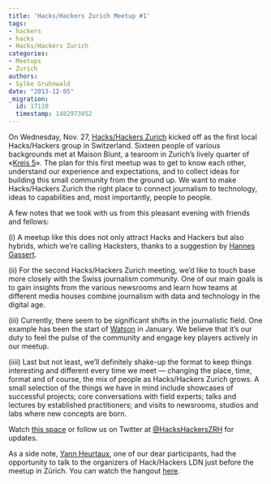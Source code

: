 ```yaml
---
title: 'Hacks/Hackers Zurich Meetup #1'
tags:
- hackers
- hacks
- Hacks/Hackers Zurich
categories:
- Meetups
- Zurich
authors:
- Sylke Gruhnwald
date: "2013-12-05"
_migration:
  id: 17110
  timestamp: 1482973852
---
```


On Wednesday, Nov. 27, [Hacks/Hackers Zurich][1] kicked off as the first local Hacks/Hackers group in Switzerland. Sixteen people of various backgrounds met at Maison Blunt, a tearoom in Zurich&#8217;s lively quarter of «[Kreis 5][2]». The plan for this first meetup was to get to know each other, understand our experience and expectations, and to collect ideas for building this small community from the ground up. We want to make Hacks/Hackers Zurich the right place to connect journalism to technology, ideas to capabilities and, most importantly, people to people.

A few notes that we took with us from this pleasant evening with friends and fellows:

(i) A meetup like this does not only attract Hacks and Hackers but also hybrids, which we&#8217;re calling Hacksters, thanks to a suggestion by [Hannes Gassert][3].

(ii) For the second Hacks/Hackers Zurich meeting, we&#8217;d like to touch base more closely with the Swiss journalism community. One of our main goals is to gain insights from the various newsrooms and learn how teams at different media houses combine journalism with data and technology in the digital age.

(iii) Currently, there seem to be significant shifts in the journalistic field. One example has been the start of [Watson][4] in January. We believe that it&#8217;s our duty to feel the pulse of the community and engage key players actively in our meetup.

(iiii) Last but not least, we&#8217;ll definitely shake-up the format to keep things interesting and different every time we meet &mdash; changing the place, time, format and of course, the mix of people as Hacks/Hackers Zurich grows. A small selection of the things we have in mind include showcases of successful projects; core conversations with field experts; talks and lectures by established practitioners; and visits to newsrooms, studios and labs where new concepts are born.

Watch [this space][1] or follow us on Twitter at [@HacksHackersZRH][5] for updates.

As a side note, [Yann Heurtaux][6], one of our dear participants, had the opportunity to talk to the organizers of Hack/Hackers LDN just before the meetup in Zürich. You can watch the hangout [here][7].

 [1]: http://www.meetup.com/Hacks-Hackers-Zurich/ "Meet-up page of Hacks / Hackers Zurich"
 [2]: http://www.kreis5.ch/startseite/
 [3]: http://gassert.ch
 [4]: http://watson.ch/ "Watson"
 [5]: https://twitter.com/HacksHackersZRH "Twitter-account of H/H ZRH"
 [6]: https://twitter.com/shalf
 [7]: http://www.youtube.com/watch?v=Cd3DkHM2tYY "HH LDN / HH ZRH hangout"